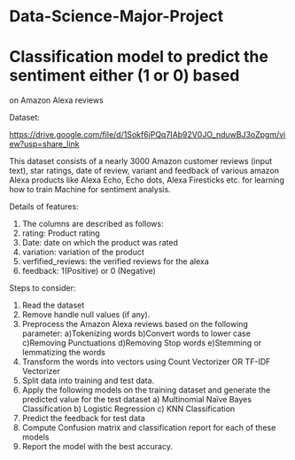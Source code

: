 # Data-Science-Major-Project

# Classification model to predict the sentiment either (1 or 0) based
  on Amazon Alexa reviews
  
  Dataset:
  
  https://drive.google.com/file/d/1Sokf6jPQq7IAb92V0JO_nduwBJ3oZpgm/view?usp=share_link
  
This dataset consists of a nearly 3000 Amazon customer reviews (input text), star
ratings, date of review, variant and feedback of various amazon Alexa products like Alexa Echo,
Echo dots, Alexa Firesticks etc. for learning how to train Machine for sentiment analysis.


Details of features:
1. The columns are described as follows:
2. rating: Product rating
3. Date: date on which the product was rated
4. variation: variation of the product
5. verfified_reviews: the verified reviews for the alexa
6. feedback: 1(Positive) or 0 (Negative)


Steps to consider:
1. Read the dataset
2. Remove handle null values (if any).
3. Preprocess the Amazon Alexa reviews based on the following parameter:
  a)Tokenizing words
  b)Convert words to lower case
  c)Removing Punctuations
  d)Removing Stop words
  e)Stemming or lemmatizing the words
4. Transform the words into vectors using
    Count Vectorizer
    OR
    TF-IDF Vectorizer
5. Split data into training and test data.
6. Apply the following models on the training dataset and generate the predicted value
   for the test dataset
   a) Multinomial Naïve Bayes Classification
   b) Logistic Regression
   c) KNN Classification
7. Predict the feedback for test data
8. Compute Confusion matrix and classification report for each of these models
9. Report the model with the best accuracy.
